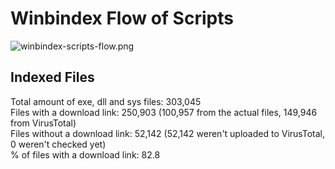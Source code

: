 # Winbindex Flow of Scripts

![winbindex-scripts-flow.png](winbindex-scripts-flow.png)

## Indexed Files

<!--FileStats-->
Total amount of exe, dll and sys files: 303,045  
Files with a download link: 250,903 (100,957 from the actual files, 149,946 from VirusTotal)  
Files without a download link: 52,142 (52,142 weren't uploaded to VirusTotal, 0 weren't checked yet)  
% of files with a download link: 82.8  
<!--/FileStats-->

